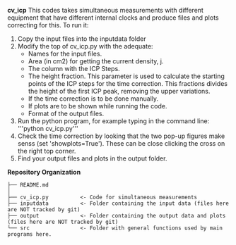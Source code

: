 **cv_icp** This codes takes simultaneous measurements with different equipment that have different internal clocks and produce files and plots correcting for this. To run it:
 1. Copy the input files into the inputdata folder
 2. Modify the top of cv_icp.py with the adequate:
	- Names for the input files. 
	- Area (in cm2) for getting the current density, j.
	- The column with the ICP Steps.
	- The height fraction. This parameter is used to calculate the starting points of the ICP steps for the time correction. This fractions divides the height of the first ICP peak, removing the upper variations.
	- If the time correction is to be done manually.
	- If plots are to be shown while running the code.
	- Format of the output files.
 3. Run the python program, for example typing in the command line: '''python cv_icp.py'''
 4. Check the time correction by looking that the two pop-up figures make senss (set 'showplots=True'). These can be close clicking the cross on the right top corner.
 5. Find your output files and plots in the output folder.


**Repository Organization**

~~~~~~~~~~~~~~~~~~~~~~~~~~~~~~~~~~~~~~~~~~~~~~~~~~~~~~~~~~~~~~~~~~~~~~~~~~~~~~~~
├── README.md
│
├── cv_icp.py          <- Code for simultaneous measurements
├── inputdata          <- Folder containing the input data (files here are NOT tracked by git)
├── output             <- Folder containing the output data and plots (files here are NOT tracked by git)
└── src                <- Folder with general functions used by main programs here.

~~~~~~~~~~~~~~~~~~~~~~~~~~~~~~~~~~~~~~~~~~~~~~~~~~~~~~~~~~~~~~~~~~~~~~~~~~~~~~~~
